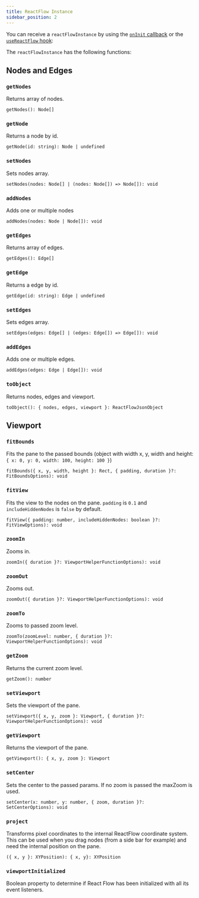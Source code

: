 ```yaml
---
title: ReactFlow Instance
sidebar_position: 2
---
```


You can receive a `reactFlowInstance` by using the [`onInit` callback](/docs/api/react-flow-props#event-handlers) or the [`useReactFlow` hook](/docs/api/hooks/use-react-flow):

The `reactFlowInstance` has the following functions:

## Nodes and Edges

### `getNodes`

Returns array of nodes.

`getNodes(): Node[]`

### `getNode`

Returns a node by id.

`getNode(id: string): Node | undefined`

### `setNodes`

Sets nodes array.

`setNodes(nodes: Node[] | (nodes: Node[]) => Node[]): void`

### `addNodes`

Adds one or multiple nodes

`addNodes(nodes: Node | Node[]): void`

### `getEdges`

Returns array of edges.

`getEdges(): Edge[]`

### `getEdge`

Returns a edge by id.

`getEdge(id: string): Edge | undefined`

### `setEdges`

Sets edges array.

`setEdges(edges: Edge[] | (edges: Edge[]) => Edge[]): void`

### `addEdges`

Adds one or multiple edges.

`addEdges(edges: Edge | Edge[]): void`

### `toObject`

Returns nodes, edges and viewport.

`toObject(): { nodes, edges, viewport }: ReactFlowJsonObject`

## Viewport

### `fitBounds`

Fits the pane to the passed bounds (object with width x, y, width and height: `{ x: 0, y: 0, width: 100, height: 100 }`)

`fitBounds({ x, y, width, height }: Rect, { padding, duration }?: FitBoundsOptions): void`

### `fitView`

Fits the view to the nodes on the pane. `padding` is `0.1` and `includeHiddenNodes` is `false` by default.

`fitView({ padding: number, includeHiddenNodes: boolean }?: FitViewOptions): void`

### `zoomIn`

Zooms in.

`zoomIn({ duration }?: ViewportHelperFunctionOptions): void`

### `zoomOut`

Zooms out.

`zoomOut({ duration }?: ViewportHelperFunctionOptions): void`

### `zoomTo`

Zooms to passed zoom level.

`zoomTo(zoomLevel: number, { duration }?: ViewportHelperFunctionOptions): void`

### `getZoom`

Returns the current zoom level.

`getZoom(): number`

### `setViewport`

Sets the viewport of the pane.

`setViewport({ x, y, zoom }: Viewport, { duration }?: ViewportHelperFunctionOptions): void`

### `getViewport`

Returns the viewport of the pane.

`getViewport(): { x, y, zoom }: Viewport`

### `setCenter`

Sets the center to the passed params. If no zoom is passed the maxZoom is used.

`setCenter(x: number, y: number, { zoom, duration }?: SetCenterOptions): void`

### `project`

Transforms pixel coordinates to the internal ReactFlow coordinate system. This can be used when you drag nodes (from a side bar for example) and need the internal position on the pane.

`({ x, y }: XYPosition): { x, y}: XYPosition`

### `viewportInitialized`

Boolean property to determine if React Flow has been initialized with all its event listeners.
